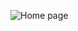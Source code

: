 ![Home page](https://github.com/Vimal-Mudalagi/CineFlix/assets/134709589/99bcc9a8-3a47-4bf1-9144-15ce563fdc22)
